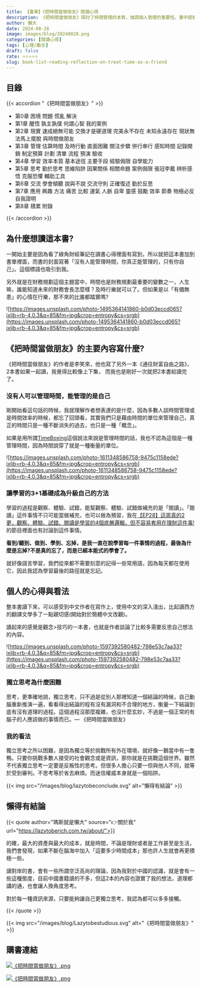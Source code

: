 ```yaml
---
title: 【書單】《把時間當做朋友》閱讀心得
description: 《把時間當做朋友》探討了時間管理的本質，強調個人管理的重要性。書中提到學習的過程包括觀察、體驗、試錯和閱讀，並強調獨立思考的價值。作者李笑來的寫作風格親切，內容重視反思與觀念的建立，並提醒讀者時間是最重要的資產。
author: 懶大
date: 2024-08-28
image: images/blog/20240828.png
categories: [閱讀心得]
tags: [心理/勵志]
draft: false
rate: ⭐⭐⭐⭐⭐
slug: book-list-reading-reflection-on-treat-time-as-a-friend
---
```


## 目錄

{{< accordion "《把時間當做朋友》" >}}

- 第0章 困境
  問題
  慌亂
  解決
- 第1章 醒悟
  孰主孰僕
  何謂心智
  我的案例
- 第2章 現實
  速成絕無可能
  交換才是硬道理
  完美永不存在
  未知永遠存在
  現狀無法馬上擺脫
  與時間做朋友
- 第3章 管理
  估算時間
  及時行動
  直面困難
  關注步驟
  併行串行
  感知時間
  記錄開銷
  制定預算
  計劃
  清單
  流程
  預演
  驗收
- 第4章 學習
  效率本質
  基本途徑
  主要手段
  經驗侷限
  自學能力
- 第5章 思考
  勤於思考
  思維陷阱
  因果關係
  相關命題
  案例侷限
  張冠李戴
  辨析感悟
  克服恐懼
  輔助工具
- 第6章 交流
  學會傾聽
  說與不說
  交流守則
  正確復述
  勤於反思
- 第7章 應用
  興趣
  方法
  痛苦
  比較
  運氣
  人脈
  自卑
  靈感
  鼓勵
  效率
  節奏
  物極必反
  自我證明
- 第8章 積累
  附錄

{{< /accordion >}}

## 為什麼想讀這本書?

一開始主要是因為看了綠角財經筆記在讀書心得裡面有寫到，所以就把這本書加到書單裡面，而書的封面寫著「沒有人能管理時間，你真正能管理的，只有你自己」。這個標語也吸引到我。

另外就是在財務規劃這個主題當中，時間也是財務規劃最重要的變數之一，人生嘛，誰能知道未來的財務會長怎麼樣？及時行樂就可以了。但如果是以「有備無患」的心情在行樂，那不來的比誰都踏實嗎?

![https://images.unsplash.com/photo-1495364141860-b0d03eccd065?ixlib=rb-4.0.3&q=85&fm=jpg&crop=entropy&cs=srgb](https://images.unsplash.com/photo-1495364141860-b0d03eccd065?ixlib=rb-4.0.3&q=85&fm=jpg&crop=entropy&cs=srgb)

## 《把時間當做朋友》的主要內容寫什麼?

《把時間當做朋友》的作者是李笑來，他也寫了另外一本《通往財富自由之路》，2本書如果一起讀，我覺得比較像上下集， 而我也是剛好一次就把2本書給讀完了。

### 沒有人可以管理時間，能管理的是自己

剛開始看這句話的時候，我就理解作者想表達的是什麼，因為多數人談時間管理或是時間效率的時候，都忘了回頭看，其實我們只是藉由時間的單位來管理自己，真正的時間只是一種不斷消失的過去，也只是一種「概念」。

如果是用所謂[TimeBoxing](https://zh.wikipedia.org/zh-tw/%E6%97%B6%E9%97%B4%E7%AE%A1%E7%90%86)這個說法來說是管理時間的話，我也不認為這個是一種管理時間，因為時間說穿了就是一種衡量的單位。

![https://images.unsplash.com/photo-1611348586758-9475c1158ede?ixlib=rb-4.0.3&q=85&fm=jpg&crop=entropy&cs=srgb](https://images.unsplash.com/photo-1611348586758-9475c1158ede?ixlib=rb-4.0.3&q=85&fm=jpg&crop=entropy&cs=srgb)

### 讓學習的3+1基礎成為升級自己的方法

學習的過程是觀察、體驗、試錯，能幫觀察、體驗、試錯做補充的是「閱讀」。「閱讀」這件事情不只可能當做補充，也可以做為預習，我在[【EP28】這周真的2更，觀察、體驗、試錯、閱讀是學習的4個底層邏輯，但不容易套用在理財這件事!](https://lazytoberich.com.tw/blog/ep28-this-week-really-2-updates-observation-experience-trial-and-error-reading-are-the-four-underlying-logics-of-learning-but-are-not-easy-to-apply-in-finance/)的節目裡面也有討論到這件事情。

**看到/聽到、做到、學到、忘掉，是我一直在說學習每一件事情的過程，最後為什麼是忘掉?不是真的忘了，而是已經本能式的學會了。**

就好像語言學習，我們從來都不需要刻意的記得一些常用語，因為每天都在使用它，因此我認為學習最後的路徑就是忘記。

## 個人的心得與看法

整本書讀下來，可以感受到中文作者在寫作上，使用中文的深入淺出，比起讀西方的翻譯文學多了一點親切感(開始對於簡體中文改觀)。

讀起來的感覺是觀念>技巧的一本書，也就是作者談論了比較多需要反思自己想法的內容。

![https://images.unsplash.com/photo-1597392580482-798e53c7aa33?ixlib=rb-4.0.3&q=85&fm=jpg&crop=entropy&cs=srgb](https://images.unsplash.com/photo-1597392580482-798e53c7aa33?ixlib=rb-4.0.3&q=85&fm=jpg&crop=entropy&cs=srgb)

### 獨立思考為什麼困難

思考，更準確地說，獨立思考，只不過是從別人那裡知道一個結論的時候，自己動腦重新推演一遍，看看得出結論的程有沒有漏洞和不合理的地方，衡量一下結論到底有沒有道理的過程。這個過程沒那麼複雜，也沒什麼玄妙，不過是一個正常的有腦子的人應該做的事情而已。— 《把時間當做朋友》

### 我的看法

獨立思考之所以困難，是因為獨立等於挑戰所有外在環境，就好像一鵝當中有一隻鴨。只要你挑戰多數人接受的社會觀念或是資訊，那你就是在挑戰這個世界。雖然不代表獨立思考一定要是反叛性的思考。但很多人擔心只要一但與他人不同，就等於受到審判。不思考等於省去麻煩。而迷信權威本身就是一個陷阱。

{{< img src="/images/blog/lazytobeconclude.svg" alt="懶得有結論" >}}

## 懶得有結論

{{< quote author="瑪斯就是懶大" source="👉關於我" url="https://lazytoberich.com.tw/about/">}}

的確，最大的資產與最大的成本，就是時間，不論是理財或者是工作甚至是生活，我們會發現，如果不斷在腦海中加入「這要多少時間成本」那也許人生就會再更積極一些。

讀對岸的書，會有一些所謂空泛高尚的理論，因為我對於中國的認識，就是會有一些這種態度，目前中國書籍讀的不多，但這2本的內容也證實了我的想法，道理都講的通，也會讓人換角度思考。

對於每一種資訊來源，只要能夠讓自己更獨立思考，我認為都可以多多接觸。

{{< /quote >}}

{{< img src="/images/blog/Lazytobestudious.svg" alt="《把時間當做朋友》" >}}

## 購書連結

[![《把時間當做朋友》.png](/images/blog/books.png)
](https://www.books.com.tw/exep/assp.php/shamangels/products/E050169691?sloc=main&utm_source=shamangels&utm_medium=ap-books&utm_content=recommend&utm_campaign=ap-202409)

[![《把時間當做朋友》.png](/images/blog/momobooks.png)
](https://www.momoshop.com.tw/goods/GoodsDetail.jsp?i_code=11557481&memid=6000021729&cid=apuad&oid=1&osm=league)
